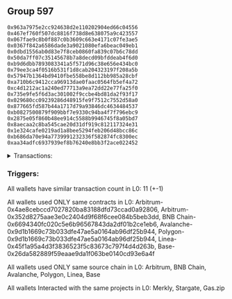 ## Group 597

```0xce81124dfe853fb199a5d08cdcfbee00286f0bf5
0x963a7975e2cc924638d2e110202904ed66c04556
0x467ef760f507dc8816f738d8e638075a9c423557
0x067fae9c8b0f887c0b3609c663e4171c07fe3ae5
0x0367f842a6586dade3a9021080efa6beac049eb1
0x0dbd1556ab0d83e7f8ceb0860fa839c07b6c78dd
0x50da7ff07c35145678b7a8decd09bfddeab4f6d0
0xb9d6dbb7893083341a5f571d96c38e656e434bc0
0x79ee3ca4f0516b531f1d8cab204323197f208a5b
0x57947b1364bd9410fbe558be8d112bb985a28cbf
0xa710b6c9412cca96913dae0faac0564fb5ef4a72
0xc4d1212ac1a240ed77713a9ea72dd22e77fa25f0
0x735e9fe5f6d3ac301002f9ccbe4bd81da2f93f17
0x029680cc09239286d48915fe9f7512c7552d58a0
0x877665fd587b44a1717d79a93846dc4634484537
0xb0827500879f909bbf7e9330c94ba4f7f796ebc9
0x2875e05f860b48ee914c5588b9946745f8a05bd7
0x8aecaa2c8ba545cae20d31df919c812117324e31
0x1e324cafe0219ad1a8bee5294feb206d48bcc86c
0xb686da70e94a7739991232336f582874fc8300ec
0xaa34adfc6937939ef8b76240e8bb3f2ace022452
```
<details>
<summary>Transactions:</summary>

Hashes: 

Wallet: 0xce81124dfe853fb199a5d08cdcfbee00286f0bf5

       Hash: 0xdafcf524957e573630af69fe5f19eed0a9aed2fdc8fc701999b0f210711793f1
         - source chain: Arbitrum
         - destination chain: Aptos
         - project: Merkly
         - contract: 0x4ae8cebccd7027820ba83188dfd73ccad0a92806
       Hash: 0xa555e0719d41648d7c5481c1444c663447326ec82a394486b0b1b41548229b57
         - source chain: Arbitrum
         - destination chain: BNB Chain
         - project: Stargate
         - contract: 0x352d8275aae3e0c2404d9f68f6cee084b5beb3dd
         - value USD: 92.998399855
       Hash: 0xc74b21faa64c43250f88c53cf1afebcea96ce56e7be8f3fc309f2d3c5584101f
         - source chain: BNB Chain
         - destination chain: Avalanche
         - project: Stargate
         - contract: 0x6694340fc020c5e6b96567843da2df01b2ce1eb6
         - value USD: 90.189332959
       Hash: 0x8b5fbcfd43d5320e87dc55f894a03ab087eedc4b526ba3b42124bbd89d695955
         - source chain: Avalanche
         - destination chain: Polygon
         - project: Stargate
         - contract: 0x9d1b1669c73b033dfe47ae5a0164ab96df25b944
         - value USD: 88.588968025
       Hash: 0x900becfaecc1f95b1ed166f31d446e305de1b9615a44d9a4812af0e8951d1516
         - source chain: Polygon
         - destination chain: Base
         - project: Stargate
         - contract: 0x9d1b1669c73b033dfe47ae5a0164ab96df25b944
         - value USD: 87.445983411
       Hash: 0xc0b8ac8640de8a5472d0fb725733aa13b75437f84914c5f8b7e7c1e81a9999d2
         - source chain: Arbitrum
         - destination chain: BNB Chain
         - project: Stargate
         - contract: 0x352d8275aae3e0c2404d9f68f6cee084b5beb3dd
         - value USD: 62.393313497
       Hash: 0x2fe19db17150519e343890e47d17ef724cc6fd956e8ab5425ba226255f624f02
         - source chain: BNB Chain
         - destination chain: Avalanche
         - project: Stargate
         - contract: 0x6694340fc020c5e6b96567843da2df01b2ce1eb6
         - value USD: 59.58384385
       Hash: 0xc45ae5eb790736179bcef2532e3ba575b0dc3120222f0558013bb87bcd896749
         - source chain: Avalanche
         - destination chain: Polygon
         - project: Stargate
         - contract: 0x9d1b1669c73b033dfe47ae5a0164ab96df25b944
         - value USD: 57.954097666
       Hash: 0x5730547c8fe48bc31fb1390e74be5c07a4b65480c144b9c71ebf03e7bd354dc0
         - source chain: Polygon
         - destination chain: Base
         - project: Stargate
         - contract: 0x9d1b1669c73b033dfe47ae5a0164ab96df25b944
         - value USD: 57.76561177
       Hash: 0xab616838d4f2f2ab16e0416e723c813ef1cb2a8dc2a83919023ad0691ae12df5
         - source chain: Linea
         - destination chain: Base
         - project: Stargate
         - contract: 0x45f1a95a4d3f3836523f5c83673c797f4d4d263b
         - value USD: 128.95943367
       Hash: 0xed8f75ecd6d268638151b52cfb22cebc6af9bb4bf893f4589940557cfa044251
         - source chain: Base
         - destination chain: Scroll
         - project: Gas.zip
         - contract: 0x26da582889f59eaae9da1f063be0140cd93e6a4f
         - value USD: 0.0001081609242
Wallet: 0x963a7975e2cc924638d2e110202904ed66c04556

       Hash:0x44f40299fc29f6a6057e1fc7b85c5e1703929d2a86b64a91eca3922c497c960f
         - source chain: Arbitrum
         - destination chain: Aptos
         - project: Merkly
         - contract: 0x4ae8cebccd7027820ba83188dfd73ccad0a92806
       Hash:0xcf0303622fc61a08283c949f6badc88e5b7f923923a79aeb59d31870d32dd692
         - source chain: Arbitrum
         - destination chain: BNB Chain
         - project: Stargate
         - contract: 0x352d8275aae3e0c2404d9f68f6cee084b5beb3dd
         - value USD: 99.960145051
       Hash:0xdbcdb3f346c8610569a3dabedcd92bb09552637c2823215af3cd94bb7b17622c
         - source chain: BNB Chain
         - destination chain: Avalanche
         - project: Stargate
         - contract: 0x6694340fc020c5e6b96567843da2df01b2ce1eb6
         - value USD: 97.083332109
       Hash:0x89ce1bf6eb24d346204dcac0145d5770cd921dd6e3d9f71c9bc6a178162da2a1
         - source chain: Avalanche
         - destination chain: Polygon
         - project: Stargate
         - contract: 0x9d1b1669c73b033dfe47ae5a0164ab96df25b944
         - value USD: 95.539277589
       Hash:0x6b77bf023fd5a45d9ca4273d2d234796fa1a6d18f9310205577ab167f7d7429a
         - source chain: Polygon
         - destination chain: Base
         - project: Stargate
         - contract: 0x9d1b1669c73b033dfe47ae5a0164ab96df25b944
         - value USD: 94.386987262
       Hash:0x0631ea19bceaf0b5487ffe8da19276c6166bdfeb763738c3e7fe591b3ba5e4e1
         - source chain: Arbitrum
         - destination chain: BNB Chain
         - project: Stargate
         - contract: 0x352d8275aae3e0c2404d9f68f6cee084b5beb3dd
         - value USD: 65.030000924
       Hash:0xa2470491cc688606ac1f5113ed2d945ddc6e3385265ce132ba82b9303fb8f503
         - source chain: BNB Chain
         - destination chain: Avalanche
         - project: Stargate
         - contract: 0x6694340fc020c5e6b96567843da2df01b2ce1eb6
         - value USD: 62.340291
       Hash:0x5433f8e5a8f00389cd35a5bed73b3e36f4180e46a72abc16d63f51dfd55f5f24
         - source chain: Avalanche
         - destination chain: Polygon
         - project: Stargate
         - contract: 0x9d1b1669c73b033dfe47ae5a0164ab96df25b944
         - value USD: 60.741683947
       Hash:0x0a714cd23175579786aed3bf64d9a7c792cd822df9f0e4c3b469574bb3eb7e40
         - source chain: Polygon
         - destination chain: Base
         - project: Stargate
         - contract: 0x9d1b1669c73b033dfe47ae5a0164ab96df25b944
         - value USD: 60.500983056
       Hash:0xd14d0a8291852278e085aa25ca50fa39d14156c66cd000699ebe5b5f4bef3594
         - source chain: Linea
         - destination chain: Base
         - project: Stargate
         - contract: 0x45f1a95a4d3f3836523f5c83673c797f4d4d263b
         - value USD: 112.729743247
       Hash:0x93533ab22e9162c0b62d76fe2a643db119b5577a4acdab578a545146bc702980
         - source chain: Base
         - destination chain: Linea
         - project: Gas.zip
         - contract: 0x26da582889f59eaae9da1f063be0140cd93e6a4f
         - value USD: 0.0001750747442
Wallet: 0x467ef760f507dc8816f738d8e638075a9c423557

       Hash:0x48aaf13a1c5a200a0686375d33ff73f287bc9787e0c9317ab7f0ea7b1c29746d
         - source chain: Arbitrum
         - destination chain: Aptos
         - project: Merkly
         - contract: 0x4ae8cebccd7027820ba83188dfd73ccad0a92806
       Hash:0xb2071ed9f82ef9b9679cc33eccb5fc1dc22445cf4d8dbb598353dfb1338aee33
         - source chain: Arbitrum
         - destination chain: BNB Chain
         - project: Stargate
         - contract: 0x352d8275aae3e0c2404d9f68f6cee084b5beb3dd
         - value USD: 100.539432026
       Hash:0x939310f95bf8472461099b4cc2f12685fd851e6c18489b2ff70d51c57acef9f8
         - source chain: BNB Chain
         - destination chain: Avalanche
         - project: Stargate
         - contract: 0x6694340fc020c5e6b96567843da2df01b2ce1eb6
         - value USD: 97.683892358
       Hash:0x62ba0204f15ed83e2b0457f3f0e80e12f3756e7af35f209bc8697d1de6689aa7
         - source chain: Avalanche
         - destination chain: Polygon
         - project: Stargate
         - contract: 0x9d1b1669c73b033dfe47ae5a0164ab96df25b944
         - value USD: 96.318504947
       Hash:0xc35e7f43236fe7e9bdde171ace6c955abbb30b1317deca1a6f23fa20649eba41
         - source chain: Polygon
         - destination chain: Base
         - project: Stargate
         - contract: 0x9d1b1669c73b033dfe47ae5a0164ab96df25b944
         - value USD: 95.291034478
       Hash:0x8ab25c1d008094fac4b040aff452d17d92af8f280f9eed7ef9942fb99ece3c8b
         - source chain: Arbitrum
         - destination chain: BNB Chain
         - project: Stargate
         - contract: 0x352d8275aae3e0c2404d9f68f6cee084b5beb3dd
         - value USD: 62.284876619
       Hash:0x5f0d284eda0e8ddad6b4f5019053b7173a6b9d6cc84cb7925ce8b5a13200adb9
         - source chain: BNB Chain
         - destination chain: Avalanche
         - project: Stargate
         - contract: 0x6694340fc020c5e6b96567843da2df01b2ce1eb6
         - value USD: 57.740291699
       Hash:0x0f24d9d7486f425ffb7d9234463b600374ad0354d78a7a14cfa1f8b50a269996
         - source chain: Avalanche
         - destination chain: Polygon
         - project: Stargate
         - contract: 0x9d1b1669c73b033dfe47ae5a0164ab96df25b944
         - value USD: 56.226452786
       Hash:0x585f94cb6479f68e4cc3673812539f379bed3378ac078403a260f3111995106d
         - source chain: Polygon
         - destination chain: Base
         - project: Stargate
         - contract: 0x9d1b1669c73b033dfe47ae5a0164ab96df25b944
         - value USD: 55.945120834
       Hash:0x5f0acf94572ab5d42d7c936f2a4fdcae4fc6e79477fb8cd618cd7f47562770dd
         - source chain: Linea
         - destination chain: Base
         - project: Stargate
         - contract: 0x45f1a95a4d3f3836523f5c83673c797f4d4d263b
         - value USD: 157.391445609
       Hash:0x0459ea2ae5f990b84e1d16fbb97bb5a56d3f1312a3140b4731b57e7b34e47b81
         - source chain: Base
         - destination chain: Scroll
         - project: Gas.zip
         - contract: 0x26da582889f59eaae9da1f063be0140cd93e6a4f
         - value USD: 0.0001696159948
Wallet: 0x067fae9c8b0f887c0b3609c663e4171c07fe3ae5

       Hash:0x347eb53d52c971a15c61966985ef40da5f0646c1391a3ba5d1641e69d4de0292
         - source chain: Arbitrum
         - destination chain: Aptos
         - project: Merkly
         - contract: 0x4ae8cebccd7027820ba83188dfd73ccad0a92806
       Hash:0x406e276ce384259d805d3a6db4a9b44466559bf365e9fa9c2d993ba823f936fd
         - source chain: Arbitrum
         - destination chain: BNB Chain
         - project: Stargate
         - contract: 0x352d8275aae3e0c2404d9f68f6cee084b5beb3dd
         - value USD: 88.777863025
       Hash:0xda1caa50a60b8b4b83521fa7820ca57332c55d6b174f5817c8f614b3b9d50c57
         - source chain: BNB Chain
         - destination chain: Avalanche
         - project: Stargate
         - contract: 0x6694340fc020c5e6b96567843da2df01b2ce1eb6
         - value USD: 85.885388505
       Hash:0x731fbd680e7892568e1dd47517ec12e2506d49b708dfdada49d1b482f61dce7e
         - source chain: Avalanche
         - destination chain: Polygon
         - project: Stargate
         - contract: 0x9d1b1669c73b033dfe47ae5a0164ab96df25b944
         - value USD: 83.816687887
       Hash:0x61ee3a520e1b6427bc387928d6335b95c0ffdb3aab2347f99e0568263d234d53
         - source chain: Polygon
         - destination chain: Base
         - project: Stargate
         - contract: 0x9d1b1669c73b033dfe47ae5a0164ab96df25b944
         - value USD: 82.825530923
       Hash:0x46804dc69310769037cbf5253e054ef1c22524e726781e0898bab74ed6ce4acb
         - source chain: Arbitrum
         - destination chain: BNB Chain
         - project: Stargate
         - contract: 0x352d8275aae3e0c2404d9f68f6cee084b5beb3dd
         - value USD: 65.836646465
       Hash:0x71ad73e9683ed2278b7f030f270e3b16b33f481a0850c3dc5f7a863952257601
         - source chain: BNB Chain
         - destination chain: Avalanche
         - project: Stargate
         - contract: 0x6694340fc020c5e6b96567843da2df01b2ce1eb6
         - value USD: 63.119741183
       Hash:0x6592d557d3e7b698f31b6b04d408f655a85d61b4ac3b8f4e565912dd4e72f50f
         - source chain: Avalanche
         - destination chain: Polygon
         - project: Stargate
         - contract: 0x9d1b1669c73b033dfe47ae5a0164ab96df25b944
         - value USD: 61.992962383
       Hash:0x8ade5c8ade6414dbbee64d54653bef0dd4209437ac2c6dafcf81231983867a56
         - source chain: Polygon
         - destination chain: Base
         - project: Stargate
         - contract: 0x9d1b1669c73b033dfe47ae5a0164ab96df25b944
         - value USD: 61.377995888
       Hash:0x8416155a79483451d51330c7f099efe274b2083b3619c51fe5b1f382fd9715aa
         - source chain: Linea
         - destination chain: Base
         - project: Stargate
         - contract: 0x45f1a95a4d3f3836523f5c83673c797f4d4d263b
         - value USD: 131.280633845
       Hash:0xfceb359ff7d9abd540fa6b1e287ecdc6b4f69ec4d2f6b9846b79a198731a81e8
         - source chain: Base
         - destination chain: Scroll
         - project: Gas.zip
         - contract: 0x26da582889f59eaae9da1f063be0140cd93e6a4f
         - value USD: 0.0001555691215
Wallet: 0x0367f842a6586dade3a9021080efa6beac049eb1

       Hash:0xb0f82af74225cbda1db3ee4006fe57da9058371db3213c5fa46d5f214561899e
         - source chain: Arbitrum
         - destination chain: Aptos
         - project: Merkly
         - contract: 0x4ae8cebccd7027820ba83188dfd73ccad0a92806
       Hash:0x0a361a93634b7cd2b93c530f25982ac62e3b463e7f43d85ebcce312924582097
         - source chain: Arbitrum
         - destination chain: BNB Chain
         - project: Stargate
         - contract: 0x352d8275aae3e0c2404d9f68f6cee084b5beb3dd
         - value USD: 100.396993839
       Hash:0x887e6a3c415e69ed42da581119f2461999e6ef8b7df5e02f60d07a484dae8e53
         - source chain: BNB Chain
         - destination chain: Avalanche
         - project: Stargate
         - contract: 0x6694340fc020c5e6b96567843da2df01b2ce1eb6
         - value USD: 97.320916669
       Hash:0xf4621834a9959c40c05817d586e18d338d0b3363226cc0a5a76e9b06c02f1eef
         - source chain: Avalanche
         - destination chain: Polygon
         - project: Stargate
         - contract: 0x9d1b1669c73b033dfe47ae5a0164ab96df25b944
         - value USD: 95.628210701
       Hash:0xf28bad1d5c383c40cc037ce10a602849a8a9b5cdf6dcd7d39d947d7abdb92610
         - source chain: Polygon
         - destination chain: Base
         - project: Stargate
         - contract: 0x9d1b1669c73b033dfe47ae5a0164ab96df25b944
         - value USD: 94.719944681
       Hash:0x9c61ede55d8a69e086d15489b73d390a2f963aa870744b9610ca520465fcee28
         - source chain: Arbitrum
         - destination chain: BNB Chain
         - project: Stargate
         - contract: 0x352d8275aae3e0c2404d9f68f6cee084b5beb3dd
         - value USD: 71.020591408
       Hash:0xd113023926ab566b481cb8dd77f7a25134e14bab8f49cc2f23ec086b14a37e47
         - source chain: BNB Chain
         - destination chain: Avalanche
         - project: Stargate
         - contract: 0x6694340fc020c5e6b96567843da2df01b2ce1eb6
         - value USD: 68.621426182
       Hash:0x965923402c4eb26268fccada9e7db7cc0b97f7caf9456aa9ec35bc3a3433789b
         - source chain: Avalanche
         - destination chain: Polygon
         - project: Stargate
         - contract: 0x9d1b1669c73b033dfe47ae5a0164ab96df25b944
         - value USD: 67.458794357
       Hash:0x799bb9f3430ec92b6669d5852f63267e811ccbe4a881c00f73ee218857c8a053
         - source chain: Polygon
         - destination chain: Base
         - project: Stargate
         - contract: 0x9d1b1669c73b033dfe47ae5a0164ab96df25b944
         - value USD: 66.810475208
       Hash:0x508828f38ab94747288f3aca02228a2a485832a76c768ac82e7c34574bc92611
         - source chain: Linea
         - destination chain: Base
         - project: Stargate
         - contract: 0x45f1a95a4d3f3836523f5c83673c797f4d4d263b
         - value USD: 119.227200427
       Hash:0xd8bceab2423b3f144c1990e5228c9f6a9cc528858e6d7907fb9f1c57666c8e82
         - source chain: Base
         - destination chain: Arbitrum
         - project: Gas.zip
         - contract: 0x26da582889f59eaae9da1f063be0140cd93e6a4f
         - value USD: 3.441483953e-05
Wallet: 0x0dbd1556ab0d83e7f8ceb0860fa839c07b6c78dd

       Hash:0x9b51b5bfbfa08a9824d4fd8bd857adb37412d51fa4f49c706c5bddafb634c369
         - source chain: Arbitrum
         - destination chain: Aptos
         - project: Merkly
         - contract: 0x4ae8cebccd7027820ba83188dfd73ccad0a92806
       Hash:0x9d5151c83c3eeb6e6499e0b74a5ca49694693b43e635328b35b91fc3fcbd9ef4
         - source chain: Arbitrum
         - destination chain: BNB Chain
         - project: Stargate
         - contract: 0x352d8275aae3e0c2404d9f68f6cee084b5beb3dd
         - value USD: 93.733601578
       Hash:0xea9818b8beebcacd864e0c2e4a810eb13c6cd4e314b3633db43da5d60b5d5cbe
         - source chain: BNB Chain
         - destination chain: Avalanche
         - project: Stargate
         - contract: 0x6694340fc020c5e6b96567843da2df01b2ce1eb6
         - value USD: 90.61731716
       Hash:0xf4d4b57fda2ba21f30d04f4b76c39e71c99f1da00bb6826dd03ee21fe0112391
         - source chain: Avalanche
         - destination chain: Polygon
         - project: Stargate
         - contract: 0x9d1b1669c73b033dfe47ae5a0164ab96df25b944
         - value USD: 88.841777307
       Hash:0xa5424ceb8a7a3f27746a00821cf72825163e26ae765a14eb94810e462992fa9b
         - source chain: Polygon
         - destination chain: Base
         - project: Stargate
         - contract: 0x9d1b1669c73b033dfe47ae5a0164ab96df25b944
         - value USD: 87.942121204
       Hash:0xa97fc73e43170a076e3934557fa7f35d8ee5f6518b4263c04ae3b990f6b628d4
         - source chain: Arbitrum
         - destination chain: BNB Chain
         - project: Stargate
         - contract: 0x352d8275aae3e0c2404d9f68f6cee084b5beb3dd
         - value USD: 67.396085473
       Hash:0x4d815b9bc806e0cc5770c9e8c6f8a3c5adfaa02545b73861360eec9037c61e01
         - source chain: BNB Chain
         - destination chain: Avalanche
         - project: Stargate
         - contract: 0x6694340fc020c5e6b96567843da2df01b2ce1eb6
         - value USD: 65.078033299
       Hash:0xcb470f0e288c85e332b445e5fa7f1209af3967da0177d7e456df55fd50312a27
         - source chain: Avalanche
         - destination chain: Polygon
         - project: Stargate
         - contract: 0x9d1b1669c73b033dfe47ae5a0164ab96df25b944
         - value USD: 63.735528793
       Hash:0x466d72ed7bb7c478aaa3a4e722af7e876b9793ea70afbf9056441c896c9b5ce3
         - source chain: Polygon
         - destination chain: Base
         - project: Stargate
         - contract: 0x9d1b1669c73b033dfe47ae5a0164ab96df25b944
         - value USD: 62.955678217
       Hash:0x81a5711426a5e92c5988aafe1eb04a451e46a2a72ad7692af249e487faa26869
         - source chain: Linea
         - destination chain: Base
         - project: Stargate
         - contract: 0x45f1a95a4d3f3836523f5c83673c797f4d4d263b
         - value USD: 108.925825463
       Hash:0xf935de4a84f0d4884be9fdc109441469885a7b90cda79f24dc17703ead4db17b
         - source chain: Base
         - destination chain: Arbitrum
         - project: Gas.zip
         - contract: 0x26da582889f59eaae9da1f063be0140cd93e6a4f
         - value USD: 0.0001366058426
Wallet: 0x50da7ff07c35145678b7a8decd09bfddeab4f6d0

       Hash:0xb19031861e9e6bd137234ecf754a90d1c97831c913541af8048a8a6b6face391
         - source chain: Arbitrum
         - destination chain: Aptos
         - project: Merkly
         - contract: 0x4ae8cebccd7027820ba83188dfd73ccad0a92806
       Hash:0x01db6cd83aedd46114c7abe2b43581c982ea7be3db5f9a4e6e104cc4eb6dd5cb
         - source chain: Arbitrum
         - destination chain: BNB Chain
         - project: Stargate
         - contract: 0x352d8275aae3e0c2404d9f68f6cee084b5beb3dd
         - value USD: 103.961510734
       Hash:0x4c6036999c2939bef7fe24fb549352a0fa8012385a3461ebda0799a1c4f180f0
         - source chain: BNB Chain
         - destination chain: Avalanche
         - project: Stargate
         - contract: 0x6694340fc020c5e6b96567843da2df01b2ce1eb6
         - value USD: 100.828144365
       Hash:0x09249123fc2414b5253c131cace35907d15cb952fa8b3d41a6f925e482b92068
         - source chain: Avalanche
         - destination chain: Polygon
         - project: Stargate
         - contract: 0x9d1b1669c73b033dfe47ae5a0164ab96df25b944
         - value USD: 99.202486273
       Hash:0x8a4c27ab492941b4390f8e795d03dbb299012cf2baf778faacbf38c57e0fef47
         - source chain: Polygon
         - destination chain: Base
         - project: Stargate
         - contract: 0x9d1b1669c73b033dfe47ae5a0164ab96df25b944
         - value USD: 98.312024432
       Hash:0xd96e337b5b7d7bca470289569b16fa7dfdd641d5edd4831fb34508254293ff4e
         - source chain: Arbitrum
         - destination chain: BNB Chain
         - project: Stargate
         - contract: 0x352d8275aae3e0c2404d9f68f6cee084b5beb3dd
         - value USD: 65.985100537
       Hash:0x6259572fc882fdf6b42bb76c11d7fdd945bd04f3c94c8306b2c9058dce1713f8
         - source chain: BNB Chain
         - destination chain: Avalanche
         - project: Stargate
         - contract: 0x6694340fc020c5e6b96567843da2df01b2ce1eb6
         - value USD: 63.62097935
       Hash:0x302d529c6194bfdac2b086dcd92a2e84ab9817fc69f99c1a889ccb47bfe221f4
         - source chain: Avalanche
         - destination chain: Polygon
         - project: Stargate
         - contract: 0x9d1b1669c73b033dfe47ae5a0164ab96df25b944
         - value USD: 62.19446701
       Hash:0x91ce321e3a51a3af3586176911b78a762f37f7488a839181ba81f1fdb75d41bf
         - source chain: Polygon
         - destination chain: Base
         - project: Stargate
         - contract: 0x9d1b1669c73b033dfe47ae5a0164ab96df25b944
         - value USD: 61.362317438
       Hash:0xd206e35383b0d1033eefe3daf2ab297d6038d8d1b5bbe2e766a591302ff4c7c4
         - source chain: Linea
         - destination chain: Base
         - project: Stargate
         - contract: 0x45f1a95a4d3f3836523f5c83673c797f4d4d263b
         - value USD: 147.537091548
       Hash:0x6a3fb2c53c4e90253a8f16e8dd5f42c617386d1dc8a825161476a2f900c724ba
         - source chain: Base
         - destination chain: Zora
         - project: Gas.zip
         - contract: 0x26da582889f59eaae9da1f063be0140cd93e6a4f
         - value USD: 1.896327892e-05
Wallet: 0xb9d6dbb7893083341a5f571d96c38e656e434bc0

       Hash:0xaffd5a7c03906f5fe4bf7c9d6ae1cbc5680996610607c87decaf405071290123
         - source chain: Arbitrum
         - destination chain: Aptos
         - project: Merkly
         - contract: 0x4ae8cebccd7027820ba83188dfd73ccad0a92806
       Hash:0x5e49a7605044e1e0cf8a16e98defcbd074cf5fcfadc70306e5fdbbe228eba250
         - source chain: Arbitrum
         - destination chain: BNB Chain
         - project: Stargate
         - contract: 0x352d8275aae3e0c2404d9f68f6cee084b5beb3dd
         - value USD: 93.27148124
       Hash:0x07dc1f2dc134ae235a5b161ddecaa8ed12c59ea55a6f97380ea80b13245db539
         - source chain: BNB Chain
         - destination chain: Avalanche
         - project: Stargate
         - contract: 0x6694340fc020c5e6b96567843da2df01b2ce1eb6
         - value USD: 90.157512688
       Hash:0x10f689553fe8749ac87ecef6c17898210c5f234f8d106b455028659efbde0126
         - source chain: Avalanche
         - destination chain: Polygon
         - project: Stargate
         - contract: 0x9d1b1669c73b033dfe47ae5a0164ab96df25b944
         - value USD: 88.33886572
       Hash:0x87c5d307f6fbf0c2d30fe61b46e54a835936509dc7b913a3f375530ce38c175f
         - source chain: Polygon
         - destination chain: Base
         - project: Stargate
         - contract: 0x9d1b1669c73b033dfe47ae5a0164ab96df25b944
         - value USD: 87.405231079
       Hash:0x1524219a6247b9e2c7c67ac5fbd4a6ad8f964ddaf0628cfff007c5c6e872b721
         - source chain: Arbitrum
         - destination chain: BNB Chain
         - project: Stargate
         - contract: 0x352d8275aae3e0c2404d9f68f6cee084b5beb3dd
         - value USD: 63.7111439
       Hash:0x2888aca4a3ca607ce87a735a98adb20f34c775f0e7ec5738adcc956661049d13
         - source chain: BNB Chain
         - destination chain: Avalanche
         - project: Stargate
         - contract: 0x6694340fc020c5e6b96567843da2df01b2ce1eb6
         - value USD: 61.493601026
       Hash:0x301e0babc65bbeac87e2f871740f13e1b06d02f6d06e133193fb3cb525ffa37b
         - source chain: Avalanche
         - destination chain: Polygon
         - project: Stargate
         - contract: 0x9d1b1669c73b033dfe47ae5a0164ab96df25b944
         - value USD: 60.058557156
       Hash:0xc9504f7db519d7975ac447acecee11a5813e7772d58fccebc70573603d6dd74b
         - source chain: Polygon
         - destination chain: Base
         - project: Stargate
         - contract: 0x9d1b1669c73b033dfe47ae5a0164ab96df25b944
         - value USD: 59.42932121
       Hash:0xe869dc85945bae0189e45644831e88a01bb738ecad289e7d4bc1391497126947
         - source chain: Linea
         - destination chain: Base
         - project: Stargate
         - contract: 0x45f1a95a4d3f3836523f5c83673c797f4d4d263b
         - value USD: 144.219075416
       Hash:0x76cb790ab0ee1e76aada933ec9b2eebdaa939d7547bd81f5197f4240c354c424
         - source chain: Base
         - destination chain: Linea
         - project: Gas.zip
         - contract: 0x26da582889f59eaae9da1f063be0140cd93e6a4f
         - value USD: 0.0001260706877
Wallet: 0x79ee3ca4f0516b531f1d8cab204323197f208a5b

       Hash:0x3974b623cd860e3225da94edb4e4b6cf88ed699aa7fa295c45bc7d6e82c562c3
         - source chain: Arbitrum
         - destination chain: Aptos
         - project: Merkly
         - contract: 0x4ae8cebccd7027820ba83188dfd73ccad0a92806
       Hash:0xf17ebc0bc2c67a49b651d4ccbbb96eaeee417945dd3702c8d456d89d462b217e
         - source chain: Arbitrum
         - destination chain: BNB Chain
         - project: Stargate
         - contract: 0x352d8275aae3e0c2404d9f68f6cee084b5beb3dd
         - value USD: 102.354895207
       Hash:0x18a68c76d8b044255ce8f11ebbbd3b3ae5ffee155a6bac240a2dcd3455cca5db
         - source chain: BNB Chain
         - destination chain: Avalanche
         - project: Stargate
         - contract: 0x6694340fc020c5e6b96567843da2df01b2ce1eb6
         - value USD: 99.354248113
       Hash:0x3620f6225b30391dee8c6a9b9b5271be15cc0d4761516aa8ea615df7bb84436c
         - source chain: Avalanche
         - destination chain: Polygon
         - project: Stargate
         - contract: 0x9d1b1669c73b033dfe47ae5a0164ab96df25b944
         - value USD: 97.477978601
       Hash:0x47cdd36be70fa222f0bc9670ea20c1429704e0f023dc4e36bdc98b0d8de63c71
         - source chain: Polygon
         - destination chain: Base
         - project: Stargate
         - contract: 0x9d1b1669c73b033dfe47ae5a0164ab96df25b944
         - value USD: 96.615815368
       Hash:0x946e7d519231bf5c37f19e0a29dde299effb9ad5381e3c140b8255280a04b628
         - source chain: Arbitrum
         - destination chain: BNB Chain
         - project: Stargate
         - contract: 0x352d8275aae3e0c2404d9f68f6cee084b5beb3dd
         - value USD: 65.744360611
       Hash:0xfd94122ecd04652c3ca38e56cacc7ea54a694fb700fcc7a22b0c7f55b0a61d79
         - source chain: BNB Chain
         - destination chain: Avalanche
         - project: Stargate
         - contract: 0x6694340fc020c5e6b96567843da2df01b2ce1eb6
         - value USD: 63.589658157
       Hash:0xb32eff342cdde1fffbcedbf4b3fc4076217e40ab5e6febd673f5adbc3e6ec717
         - source chain: Avalanche
         - destination chain: Polygon
         - project: Stargate
         - contract: 0x9d1b1669c73b033dfe47ae5a0164ab96df25b944
         - value USD: 62.177505364
       Hash:0x1616ba3788f50208df157840a9678678562b6e011951dbd76d5b0ec56ff4f9d8
         - source chain: Polygon
         - destination chain: Base
         - project: Stargate
         - contract: 0x9d1b1669c73b033dfe47ae5a0164ab96df25b944
         - value USD: 61.591235392
       Hash:0xf29093793a3ad1b1f8f59f45e9ff445eff5dc1d3b5fbbae05fe5373030587c46
         - source chain: Linea
         - destination chain: Base
         - project: Stargate
         - contract: 0x45f1a95a4d3f3836523f5c83673c797f4d4d263b
         - value USD: 160.845874597
       Hash:0xf480bd50662ded121220ec7cfbc6df3c80611da42842900096447ded9e426351
         - source chain: Base
         - destination chain: Linea
         - project: Gas.zip
         - contract: 0x26da582889f59eaae9da1f063be0140cd93e6a4f
         - value USD: 0.0001467898257
Wallet: 0x57947b1364bd9410fbe558be8d112bb985a28cbf

       Hash:0x0d6f8b69004f48f722a215a1e15502566a7becdcd5d715519df7e26792354dfc
         - source chain: Arbitrum
         - destination chain: Aptos
         - project: Merkly
         - contract: 0x4ae8cebccd7027820ba83188dfd73ccad0a92806
       Hash:0x461a77cbc0970deb3b985b5a78d60bb89f617551481dca203f880eff50075606
         - source chain: Arbitrum
         - destination chain: BNB Chain
         - project: Stargate
         - contract: 0x352d8275aae3e0c2404d9f68f6cee084b5beb3dd
         - value USD: 99.660854799
       Hash:0xa52e4f10aa8b155d660954f4944682d51ee7f63c3f622bf8f7707d4c8548f9eb
         - source chain: BNB Chain
         - destination chain: Avalanche
         - project: Stargate
         - contract: 0x6694340fc020c5e6b96567843da2df01b2ce1eb6
         - value USD: 96.703374809
       Hash:0xc7412630cedb489d8da86308b61696b95333de4716c0a6ce66037c1fd1b4323c
         - source chain: Avalanche
         - destination chain: Polygon
         - project: Stargate
         - contract: 0x9d1b1669c73b033dfe47ae5a0164ab96df25b944
         - value USD: 94.902772765
       Hash:0x535fc2b492f78ef735cd4100d6e383c949a755d799f10c32645eb00226488800
         - source chain: Polygon
         - destination chain: Base
         - project: Stargate
         - contract: 0x9d1b1669c73b033dfe47ae5a0164ab96df25b944
         - value USD: 93.950154505
       Hash:0x0b9c61b1f35267dc8eb46430caf6492c5057e06f2512434ed63cfc1ad114f6e9
         - source chain: Arbitrum
         - destination chain: BNB Chain
         - project: Stargate
         - contract: 0x352d8275aae3e0c2404d9f68f6cee084b5beb3dd
         - value USD: 68.019668748
       Hash:0x25d62d1f1c535399a8f975d15d416897c8d878ddba3769fbaa7d6529b24212e8
         - source chain: BNB Chain
         - destination chain: Avalanche
         - project: Stargate
         - contract: 0x6694340fc020c5e6b96567843da2df01b2ce1eb6
         - value USD: 65.655174672
       Hash:0x95a520a76bb41c6fa5f22e1db5aa8476128dff5f7286fc760084d05035a81106
         - source chain: Avalanche
         - destination chain: Polygon
         - project: Stargate
         - contract: 0x9d1b1669c73b033dfe47ae5a0164ab96df25b944
         - value USD: 63.998949572
       Hash:0xc6cfd7df68b8075e3adaeba5bc119d4007f165170213e4e1eb38710f7e64f436
         - source chain: Polygon
         - destination chain: Base
         - project: Stargate
         - contract: 0x9d1b1669c73b033dfe47ae5a0164ab96df25b944
         - value USD: 63.429876115
       Hash:0x6a5bf5a28e02dced9bb9730042d3cd30732c189462dcc264fef97c65d55cf905
         - source chain: Linea
         - destination chain: Base
         - project: Stargate
         - contract: 0x45f1a95a4d3f3836523f5c83673c797f4d4d263b
         - value USD: 157.397279997
       Hash:0x34e403d65233c3afc7457cfe478e305d38abf701581c31c162111f882d849ad7
         - source chain: Base
         - destination chain: Scroll
         - project: Gas.zip
         - contract: 0x26da582889f59eaae9da1f063be0140cd93e6a4f
         - value USD: 0.0001014169247
Wallet: 0xa710b6c9412cca96913dae0faac0564fb5ef4a72

       Hash:0xcda5fa845cd45a736438f429e3a2a43344d42030b55bdd79d036719829b94cfc
         - source chain: Arbitrum
         - destination chain: Aptos
         - project: Merkly
         - contract: 0x4ae8cebccd7027820ba83188dfd73ccad0a92806
       Hash:0xcdd181ae54630e2053ae36792361f5fed8181eb22e04375db221b16fb83c073d
         - source chain: Arbitrum
         - destination chain: BNB Chain
         - project: Stargate
         - contract: 0x352d8275aae3e0c2404d9f68f6cee084b5beb3dd
         - value USD: 105.725535513
       Hash:0x9dc85702c4bab2b1d7adc1ce54713e08a2d2fd63a201765eb7f571f555215dba
         - source chain: BNB Chain
         - destination chain: Avalanche
         - project: Stargate
         - contract: 0x6694340fc020c5e6b96567843da2df01b2ce1eb6
         - value USD: 102.532021352
       Hash:0xcb8dd2a967aa40403476d6279abf2ca2afb3d92e22f070e8fad76953104e9768
         - source chain: Avalanche
         - destination chain: Polygon
         - project: Stargate
         - contract: 0x9d1b1669c73b033dfe47ae5a0164ab96df25b944
         - value USD: 100.925366357
       Hash:0xa51b9dbd6735eecf91a7cb663b249ce20464e1198bcebca8f44e725f263819e8
         - source chain: Polygon
         - destination chain: Base
         - project: Stargate
         - contract: 0x9d1b1669c73b033dfe47ae5a0164ab96df25b944
         - value USD: 99.843174646
       Hash:0xc2363d4c3c386c846145593535877eeeeed900b23dbc795188041f3fef66b564
         - source chain: Arbitrum
         - destination chain: BNB Chain
         - project: Stargate
         - contract: 0x352d8275aae3e0c2404d9f68f6cee084b5beb3dd
         - value USD: 68.916127059
       Hash:0x5d233c68ddb054dfa62330884a48306f7325a26fa583ed05575828d29978c257
         - source chain: BNB Chain
         - destination chain: Avalanche
         - project: Stargate
         - contract: 0x6694340fc020c5e6b96567843da2df01b2ce1eb6
         - value USD: 66.90524535
       Hash:0x2a93bd9815bd83469f4766863174841f99edf7faa3379d3b9be4099b1cd1f5bf
         - source chain: Avalanche
         - destination chain: Polygon
         - project: Stargate
         - contract: 0x9d1b1669c73b033dfe47ae5a0164ab96df25b944
         - value USD: 65.229884829
       Hash:0x99ff50eeb5f0f66f01bcc9302daa176b0482f5122c94048a9f5fe40cd72f4c27
         - source chain: Polygon
         - destination chain: Base
         - project: Stargate
         - contract: 0x9d1b1669c73b033dfe47ae5a0164ab96df25b944
         - value USD: 64.861147969
       Hash:0xb98fe8fffc2f1d6df2b12e4563384efb0b4cedd16c914480bfcf539b097525f8
         - source chain: Linea
         - destination chain: Base
         - project: Stargate
         - contract: 0x45f1a95a4d3f3836523f5c83673c797f4d4d263b
         - value USD: 115.098281678
       Hash:0xf8b9c8f6803d0ba715f453ab28b1f0e921f790a56dfcfc2ca1dca785a8a138c2
         - source chain: Base
         - destination chain: Scroll
         - project: Gas.zip
         - contract: 0x26da582889f59eaae9da1f063be0140cd93e6a4f
         - value USD: 0.0001368602098
Wallet: 0xc4d1212ac1a240ed77713a9ea72dd22e77fa25f0

       Hash:0xebb62878f04a2105930f2f4a43033147fba4ff186e648f36676ad81ae112ef5d
         - source chain: Arbitrum
         - destination chain: Aptos
         - project: Merkly
         - contract: 0x4ae8cebccd7027820ba83188dfd73ccad0a92806
       Hash:0x6d7cb3e6184878e6413072b2aafab3132fb6ac7b8e5add5291128159a02796e4
         - source chain: Arbitrum
         - destination chain: BNB Chain
         - project: Stargate
         - contract: 0x352d8275aae3e0c2404d9f68f6cee084b5beb3dd
         - value USD: 89.457532961
       Hash:0x48633be2ad2ce36bb217e8e15633e5d68095a9cd833ecd484ebaf7cfb1e74f3c
         - source chain: BNB Chain
         - destination chain: Avalanche
         - project: Stargate
         - contract: 0x6694340fc020c5e6b96567843da2df01b2ce1eb6
         - value USD: 86.53463964
       Hash:0xb41e39bd66b1e9774e607f61e19195061e9d7c2eecf04bb1ba95c8cc79dec27e
         - source chain: Avalanche
         - destination chain: Polygon
         - project: Stargate
         - contract: 0x9d1b1669c73b033dfe47ae5a0164ab96df25b944
         - value USD: 85.056960715
       Hash:0xd838b8681ae7bc82916f6851f463446c7aed07b938da9e7fece442c78382212a
         - source chain: Polygon
         - destination chain: Base
         - project: Stargate
         - contract: 0x9d1b1669c73b033dfe47ae5a0164ab96df25b944
         - value USD: 84.178042844
       Hash:0x0394d322998b1ed9c3baf6b55608e23428ce96b9b473a87b7a5c4822ae29cc36
         - source chain: Arbitrum
         - destination chain: BNB Chain
         - project: Stargate
         - contract: 0x352d8275aae3e0c2404d9f68f6cee084b5beb3dd
         - value USD: 72.540673978
       Hash:0xeb190e773d1c7b359a2ad2aaa0c5a60555c9b9cd45fd8f412d663516c3cf106f
         - source chain: BNB Chain
         - destination chain: Avalanche
         - project: Stargate
         - contract: 0x6694340fc020c5e6b96567843da2df01b2ce1eb6
         - value USD: 70.378170051
       Hash:0x3cc133a6fba0860d7e42138affcbbaaf629355ca947409514027d129cfa88d37
         - source chain: Avalanche
         - destination chain: Polygon
         - project: Stargate
         - contract: 0x9d1b1669c73b033dfe47ae5a0164ab96df25b944
         - value USD: 68.519750319
       Hash:0xcf21155e09902e76c5b7f423a8a77ed87da03cc5f70f1e9b1a478981ceeb62f0
         - source chain: Polygon
         - destination chain: Base
         - project: Stargate
         - contract: 0x9d1b1669c73b033dfe47ae5a0164ab96df25b944
         - value USD: 68.128398337
       Hash:0xa7d99988aab2cd5bc8f00ac02b2255684681473e41bad2a0bde5c57938c357ad
         - source chain: Linea
         - destination chain: Base
         - project: Stargate
         - contract: 0x45f1a95a4d3f3836523f5c83673c797f4d4d263b
         - value USD: 125.195696864
       Hash:0xc33a08fc35882132695687f5b06649d94ba282f968ce831b201679a9c78e0fb1
         - source chain: Base
         - destination chain: Kava
         - project: Gas.zip
         - contract: 0x26da582889f59eaae9da1f063be0140cd93e6a4f
         - value USD: 4.199802432e-08
Wallet: 0x735e9fe5f6d3ac301002f9ccbe4bd81da2f93f17

       Hash:0xd827d60a2da8719c447b201147ea52eded3799d4fbca783eba84faeacd323dbe
         - source chain: Arbitrum
         - destination chain: Aptos
         - project: Merkly
         - contract: 0x4ae8cebccd7027820ba83188dfd73ccad0a92806
       Hash:0x25f3fd5ccfb2cd55fab5b4fa626242bcfd6e30c040b007c86b8201fe953b8f57
         - source chain: Arbitrum
         - destination chain: BNB Chain
         - project: Stargate
         - contract: 0x352d8275aae3e0c2404d9f68f6cee084b5beb3dd
         - value USD: 98.702500583
       Hash:0x63408de4fe0b8449aa255939d35b1e843c4d946e2b145620b554c6aa4cf57746
         - source chain: BNB Chain
         - destination chain: Avalanche
         - project: Stargate
         - contract: 0x6694340fc020c5e6b96567843da2df01b2ce1eb6
         - value USD: 95.666346553
       Hash:0xb060778786e779c90ec165c57f869504f3c2d37167c50178e816320f5f1adeed
         - source chain: Avalanche
         - destination chain: Polygon
         - project: Stargate
         - contract: 0x9d1b1669c73b033dfe47ae5a0164ab96df25b944
         - value USD: 94.115458488
       Hash:0x91a3fa4ee70657bd4303a563a3bef12b71426be8193eff76eb8cf894a46c390d
         - source chain: Polygon
         - destination chain: Base
         - project: Stargate
         - contract: 0x9d1b1669c73b033dfe47ae5a0164ab96df25b944
         - value USD: 93.241408807
       Hash:0x0d3b22914022423a4fcf773ccdbbeced60d480a125f2b9dc9439afa61f84419d
         - source chain: Arbitrum
         - destination chain: BNB Chain
         - project: Stargate
         - contract: 0x352d8275aae3e0c2404d9f68f6cee084b5beb3dd
         - value USD: 71.557466764
       Hash:0x3bbb578f3df894d1595158738e018929bab9b02603208d2f5886ad1bf2eab7d2
         - source chain: BNB Chain
         - destination chain: Avalanche
         - project: Stargate
         - contract: 0x6694340fc020c5e6b96567843da2df01b2ce1eb6
         - value USD: 70.073164194
       Hash:0xc0c32b820d970a34d502a632eddeb699340e121e1138aa16aa83972afebc8e13
         - source chain: Avalanche
         - destination chain: Polygon
         - project: Stargate
         - contract: 0x9d1b1669c73b033dfe47ae5a0164ab96df25b944
         - value USD: 68.261500298
       Hash:0x0b771e5e46c2630193e58e8619c0b3dd1604349bbab922ae6790144a0f8ebf90
         - source chain: Polygon
         - destination chain: Base
         - project: Stargate
         - contract: 0x9d1b1669c73b033dfe47ae5a0164ab96df25b944
         - value USD: 67.70303158
       Hash:0x7a0eb8cd2ce67a98b6189b35d714b0d30ef58b82238e312f8f15eb1383d17d21
         - source chain: Linea
         - destination chain: Base
         - project: Stargate
         - contract: 0x45f1a95a4d3f3836523f5c83673c797f4d4d263b
         - value USD: 153.002919048
       Hash:0x2e2007bbddad8bcb628aafe52d260ba8fa5d90b7172961b9414c47de93b32b72
         - source chain: Base
         - destination chain: Zora
         - project: Gas.zip
         - contract: 0x26da582889f59eaae9da1f063be0140cd93e6a4f
         - value USD: 7.439580633e-05
Wallet: 0x029680cc09239286d48915fe9f7512c7552d58a0

       Hash:0xeb4a4efb2c855b03ff5ac285c30a3db78e4cda9e438ad41bc95752ab630fcb23
         - source chain: Arbitrum
         - destination chain: Aptos
         - project: Merkly
         - contract: 0x4ae8cebccd7027820ba83188dfd73ccad0a92806
       Hash:0x1a1a1972a00f192c448f1af0f521a3e6161e3fcc1a8da0cfc5ce3e6222000096
         - source chain: Arbitrum
         - destination chain: BNB Chain
         - project: Stargate
         - contract: 0x352d8275aae3e0c2404d9f68f6cee084b5beb3dd
         - value USD: 98.160753307
       Hash:0x1d4750bbeee2cdeb446fce0b9aa91840168ad585e2c29141addc2ff09bca72a7
         - source chain: BNB Chain
         - destination chain: Avalanche
         - project: Stargate
         - contract: 0x6694340fc020c5e6b96567843da2df01b2ce1eb6
         - value USD: 95.120720047
       Hash:0xe7c279869238a2912146fdab562fed71db80cc41d1324dd666bdfccb34aa4872
         - source chain: Avalanche
         - destination chain: Polygon
         - project: Stargate
         - contract: 0x9d1b1669c73b033dfe47ae5a0164ab96df25b944
         - value USD: 93.558753477
       Hash:0x99e0ecf349c5fa613f262761a3d6eac62138404b0f0ab013d87c7394beedf1d8
         - source chain: Polygon
         - destination chain: Base
         - project: Stargate
         - contract: 0x9d1b1669c73b033dfe47ae5a0164ab96df25b944
         - value USD: 92.6130865
       Hash:0x4ae3d1998d75d8b2e24f1d3fea0a609713fa3395700540bba8d29e7b13dbf3ec
         - source chain: Arbitrum
         - destination chain: BNB Chain
         - project: Stargate
         - contract: 0x352d8275aae3e0c2404d9f68f6cee084b5beb3dd
         - value USD: 66.13463521
       Hash:0x49b04e2766dfe39dc2beb03311a0aab4ab1c07ef57a267fc1a9fdf9e65456bcc
         - source chain: BNB Chain
         - destination chain: Avalanche
         - project: Stargate
         - contract: 0x6694340fc020c5e6b96567843da2df01b2ce1eb6
         - value USD: 64.039508271
       Hash:0x7e4a9fc601533646fd55b2c9faf15e3a53e8532bf05844737a2b10c880796c6b
         - source chain: Avalanche
         - destination chain: Polygon
         - project: Stargate
         - contract: 0x9d1b1669c73b033dfe47ae5a0164ab96df25b944
         - value USD: 62.458869363
       Hash:0x1f210a025a8637df7b41a78297b7d61626eed51cb88d5d46965b3173783b2de0
         - source chain: Polygon
         - destination chain: Base
         - project: Stargate
         - contract: 0x9d1b1669c73b033dfe47ae5a0164ab96df25b944
         - value USD: 61.897773114
       Hash:0xf9c98a1592dc1b6b73e239292961f8fcd8797110927e99e262b4e156866314af
         - source chain: Linea
         - destination chain: Base
         - project: Stargate
         - contract: 0x45f1a95a4d3f3836523f5c83673c797f4d4d263b
         - value USD: 150.742562645
       Hash:0xfc461bf8628a3a174cfc293b98fc0ca264c3093ea2d64a942b28a677ba4e7077
         - source chain: Base
         - destination chain: Kava
         - project: Gas.zip
         - contract: 0x26da582889f59eaae9da1f063be0140cd93e6a4f
         - value USD: 1.988402036e-08
Wallet: 0x877665fd587b44a1717d79a93846dc4634484537

       Hash:0xb1f9558639f7465292b53439c20a271930e18a9cf1df2f80e9877591e1849bbb
         - source chain: Arbitrum
         - destination chain: Aptos
         - project: Merkly
         - contract: 0x4ae8cebccd7027820ba83188dfd73ccad0a92806
       Hash:0xf3ff621827375fb184e33afab855e5a1d0f5f27c9e35dff833cfffab527df107
         - source chain: Arbitrum
         - destination chain: BNB Chain
         - project: Stargate
         - contract: 0x352d8275aae3e0c2404d9f68f6cee084b5beb3dd
         - value USD: 100.916836704
       Hash:0x231138ae4e3dbf1c993fa4972f7ff8614efb9990ac8d524a643f9b7734753e5a
         - source chain: BNB Chain
         - destination chain: Avalanche
         - project: Stargate
         - contract: 0x6694340fc020c5e6b96567843da2df01b2ce1eb6
         - value USD: 97.910843162
       Hash:0xaa64925337163e09806119fee1497c88cf9fa13cff9c77a43245cd5d1c74fe32
         - source chain: Avalanche
         - destination chain: Polygon
         - project: Stargate
         - contract: 0x9d1b1669c73b033dfe47ae5a0164ab96df25b944
         - value USD: 96.518365111
       Hash:0xa980e23ff14955b88ebcf3f64d88ae1b7cea61046be969b91f6e7dcd7ad9cb83
         - source chain: Polygon
         - destination chain: Base
         - project: Stargate
         - contract: 0x9d1b1669c73b033dfe47ae5a0164ab96df25b944
         - value USD: 95.598811513
       Hash:0x7cc64318590a7809340eb0f690a4e8dd0281fae957f6b8b9a309acf6a2a29dff
         - source chain: Arbitrum
         - destination chain: BNB Chain
         - project: Stargate
         - contract: 0x352d8275aae3e0c2404d9f68f6cee084b5beb3dd
         - value USD: 69.139548393
       Hash:0x5ba00fbd51cb0523e67c1a64cea0d25e4ea573bab50d96f96e89fc5d2f4e441f
         - source chain: BNB Chain
         - destination chain: Avalanche
         - project: Stargate
         - contract: 0x6694340fc020c5e6b96567843da2df01b2ce1eb6
         - value USD: 66.949461091
       Hash:0x9499fd8053d6c9130044e6ba16c8900cd809c5e38226ad348689dc07d8eaa417
         - source chain: Avalanche
         - destination chain: Polygon
         - project: Stargate
         - contract: 0x9d1b1669c73b033dfe47ae5a0164ab96df25b944
         - value USD: 65.320558513
       Hash:0xf09ca642e8a508e333e89ad4b6401146aa7cf01e6c37fdda78fd9e178bde6d71
         - source chain: Polygon
         - destination chain: Base
         - project: Stargate
         - contract: 0x9d1b1669c73b033dfe47ae5a0164ab96df25b944
         - value USD: 64.829766087
       Hash:0xfc059cbc8547d12664b7c879a5666e8cf3c779e7b0fc25813dbc8370c5c33664
         - source chain: Linea
         - destination chain: Base
         - project: Stargate
         - contract: 0x45f1a95a4d3f3836523f5c83673c797f4d4d263b
         - value USD: 163.970121431
       Hash:0x7fd17890e973ce525fe73b7ac1d0330fa607bc7ecad4857ec39aae34428b04bc
         - source chain: Base
         - destination chain: Kava
         - project: Gas.zip
         - contract: 0x26da582889f59eaae9da1f063be0140cd93e6a4f
         - value USD: 4.199802432e-08
Wallet: 0xb0827500879f909bbf7e9330c94ba4f7f796ebc9

       Hash:0x8f77017d6743f570ecf3ff1da1a7dca8747c82330ff1bf5b139d986f43608a2d
         - source chain: Arbitrum
         - destination chain: Aptos
         - project: Merkly
         - contract: 0x4ae8cebccd7027820ba83188dfd73ccad0a92806
       Hash:0x1f0764ee9980a05684c39d014ef7dfcc6d2cc68c59ad6d89150a421f6069bc4f
         - source chain: Arbitrum
         - destination chain: BNB Chain
         - project: Stargate
         - contract: 0x352d8275aae3e0c2404d9f68f6cee084b5beb3dd
         - value USD: 105.451489802
       Hash:0xd76bbb4ed010caf6f75f14cd04eee126783c907719d9363170ad75de69ebc983
         - source chain: BNB Chain
         - destination chain: Avalanche
         - project: Stargate
         - contract: 0x6694340fc020c5e6b96567843da2df01b2ce1eb6
         - value USD: 102.537550225
       Hash:0x2d143787f478834ad3aeb2db1d6b04f9d5224131fbffddf7918b0a236c9939d0
         - source chain: Avalanche
         - destination chain: Polygon
         - project: Stargate
         - contract: 0x9d1b1669c73b033dfe47ae5a0164ab96df25b944
         - value USD: 101.302311461
       Hash:0xa8c96a3af31d7279c766cabf0fa9b4ea51129dc53793cf4fa27573173ddd1f0a
         - source chain: Polygon
         - destination chain: Base
         - project: Stargate
         - contract: 0x9d1b1669c73b033dfe47ae5a0164ab96df25b944
         - value USD: 100.302832189
       Hash:0x7ce7cf4e655afac3862b20b01487b051d4382d846f3b9cc25ce20510a4b9c5c8
         - source chain: Arbitrum
         - destination chain: BNB Chain
         - project: Stargate
         - contract: 0x352d8275aae3e0c2404d9f68f6cee084b5beb3dd
         - value USD: 65.023684261
       Hash:0x7f95ef4536da2bec54c4ab57623d7ca1f36daae1938b5ac3fb8c3efccdb157c9
         - source chain: BNB Chain
         - destination chain: Avalanche
         - project: Stargate
         - contract: 0x6694340fc020c5e6b96567843da2df01b2ce1eb6
         - value USD: 62.793318467
       Hash:0x9294c7063e4bad4e829d5b7ed2ef4e1c5292c2dcb229a1bfba881cfc46fff477
         - source chain: Avalanche
         - destination chain: Polygon
         - project: Stargate
         - contract: 0x9d1b1669c73b033dfe47ae5a0164ab96df25b944
         - value USD: 61.339132889
       Hash:0x8168ebc30d4655eea639853548d105126d4b85af77ecdb81ca49212deaabc8bc
         - source chain: Polygon
         - destination chain: Base
         - project: Stargate
         - contract: 0x9d1b1669c73b033dfe47ae5a0164ab96df25b944
         - value USD: 60.776389727
       Hash:0x056c48d8e2ff9f8fae49970c3d74cd94545a95e19f7686a9148b99cd0fd3008d
         - source chain: Linea
         - destination chain: Base
         - project: Stargate
         - contract: 0x45f1a95a4d3f3836523f5c83673c797f4d4d263b
         - value USD: 133.228856471
       Hash:0x2228272ed462a71b045d1355965ce0bd94334b6f62fbd5470b692fbdffc3f150
         - source chain: Base
         - destination chain: Linea
         - project: Gas.zip
         - contract: 0x26da582889f59eaae9da1f063be0140cd93e6a4f
         - value USD: 6.106070897e-05
Wallet: 0x2875e05f860b48ee914c5588b9946745f8a05bd7

       Hash:0x79faf3cc541597f1545090135230f82c83f05d95c546937b5ed5ebade1ff3368
         - source chain: Arbitrum
         - destination chain: Aptos
         - project: Merkly
         - contract: 0x4ae8cebccd7027820ba83188dfd73ccad0a92806
       Hash:0xcab27a61058172336f40a55a2f93e79c17f1b4be11149095d781324fb8ff062d
         - source chain: Arbitrum
         - destination chain: BNB Chain
         - project: Stargate
         - contract: 0x352d8275aae3e0c2404d9f68f6cee084b5beb3dd
         - value USD: 100.898027341
       Hash:0x859c8f3c7644d2967d8b4ff85c98fb782616a682cb48d2070acbba2a2488e4cd
         - source chain: BNB Chain
         - destination chain: Avalanche
         - project: Stargate
         - contract: 0x6694340fc020c5e6b96567843da2df01b2ce1eb6
         - value USD: 97.93670357
       Hash:0xe05cbd85c84558225b59308c4317274da5d56328dcef02645349627ce8e2be70
         - source chain: Avalanche
         - destination chain: Polygon
         - project: Stargate
         - contract: 0x9d1b1669c73b033dfe47ae5a0164ab96df25b944
         - value USD: 96.726295189
       Hash:0xf2911a10854ff43ddaee01231a0d84f11540ddb5122682240bcabb9f5b565073
         - source chain: Polygon
         - destination chain: Base
         - project: Stargate
         - contract: 0x9d1b1669c73b033dfe47ae5a0164ab96df25b944
         - value USD: 95.754878082
       Hash:0xf8fe392b12f77aa87467da8cf52df99a31bfb737f96169340549b17467b75c40
         - source chain: Arbitrum
         - destination chain: BNB Chain
         - project: Stargate
         - contract: 0x352d8275aae3e0c2404d9f68f6cee084b5beb3dd
         - value USD: 65.845411222
       Hash:0x2aec7f9c5c6f09e37ba9e98680b5ac726d2bda5b5eff78ddc18363db296f3cd2
         - source chain: BNB Chain
         - destination chain: Avalanche
         - project: Stargate
         - contract: 0x6694340fc020c5e6b96567843da2df01b2ce1eb6
         - value USD: 63.565089964
       Hash:0x60d261a42fbd18fef52178699e5b39ee3299e9761d44ec5231a7d5636f4bf71d
         - source chain: Avalanche
         - destination chain: Polygon
         - project: Stargate
         - contract: 0x9d1b1669c73b033dfe47ae5a0164ab96df25b944
         - value USD: 62.061553642
       Hash:0xa612eb9f32d6352da75ec35da15cc3adf0bfcb98a1fcf47fadb17f5dcb9d3210
         - source chain: Polygon
         - destination chain: Base
         - project: Stargate
         - contract: 0x9d1b1669c73b033dfe47ae5a0164ab96df25b944
         - value USD: 61.349542035
       Hash:0x7e2cebebb71393a244a0d324ca570f1c85f03c8eda5ce0ce99e7137d5f9e3352
         - source chain: Linea
         - destination chain: Base
         - project: Stargate
         - contract: 0x45f1a95a4d3f3836523f5c83673c797f4d4d263b
         - value USD: 152.419166253
       Hash:0x2c840a1f84e470243b653766639da02efcac4d238b9a00cf737789fd6628c0d9
         - source chain: Base
         - destination chain: Arbitrum
         - project: Gas.zip
         - contract: 0x26da582889f59eaae9da1f063be0140cd93e6a4f
         - value USD: 3.825067401e-05
Wallet: 0x8aecaa2c8ba545cae20d31df919c812117324e31

       Hash:0xe4a29d78a5fa3e7e78224b8ec67a792c31e47c6e1d8b42bc11c433267515692b
         - source chain: Arbitrum
         - destination chain: Aptos
         - project: Merkly
         - contract: 0x4ae8cebccd7027820ba83188dfd73ccad0a92806
       Hash:0x452ca27503d034f371685b2011c20be83124d9a443f8a7f13425a0cecb163c50
         - source chain: Arbitrum
         - destination chain: BNB Chain
         - project: Stargate
         - contract: 0x352d8275aae3e0c2404d9f68f6cee084b5beb3dd
         - value USD: 101.119798368
       Hash:0x07afe253826224634ee07e70e692942b7c738a4f7ab4dd6993d9f3a0e68e35f8
         - source chain: BNB Chain
         - destination chain: Avalanche
         - project: Stargate
         - contract: 0x6694340fc020c5e6b96567843da2df01b2ce1eb6
         - value USD: 98.132476087
       Hash:0x6c49a39412b3c9c961c9e681ada58b089a81e8bc83d047e64e2c798f35e781f9
         - source chain: Avalanche
         - destination chain: Polygon
         - project: Stargate
         - contract: 0x9d1b1669c73b033dfe47ae5a0164ab96df25b944
         - value USD: 96.939021998
       Hash:0x47e3fb07cb801af3226d870c1cec6d75554116bc437d9779f7009608a5b4690d
         - source chain: Polygon
         - destination chain: Base
         - project: Stargate
         - contract: 0x9d1b1669c73b033dfe47ae5a0164ab96df25b944
         - value USD: 96.013597679
       Hash:0x2b225f09a73fe4125dd422efde6e0692306a10f8a8a83146ede5f16d82c9f216
         - source chain: Arbitrum
         - destination chain: BNB Chain
         - project: Stargate
         - contract: 0x352d8275aae3e0c2404d9f68f6cee084b5beb3dd
         - value USD: 64.746860686
       Hash:0x46099d29445f3671dc4169a349b5da201ba1de7bcd170797da48337ae3c3b1e3
         - source chain: BNB Chain
         - destination chain: Avalanche
         - project: Stargate
         - contract: 0x6694340fc020c5e6b96567843da2df01b2ce1eb6
         - value USD: 63.102497414
       Hash:0xb41148f4930ebb4f8a70c72547c39c45de3b60199d391a3fe0ddfddd9076788d
         - source chain: Avalanche
         - destination chain: Polygon
         - project: Stargate
         - contract: 0x9d1b1669c73b033dfe47ae5a0164ab96df25b944
         - value USD: 61.779019151
       Hash:0x3e46329a7d278af7965ae1a3ea044417588d059cd22d4b15dd613070140f4263
         - source chain: Polygon
         - destination chain: Base
         - project: Stargate
         - contract: 0x9d1b1669c73b033dfe47ae5a0164ab96df25b944
         - value USD: 61.063419576
       Hash:0x9b5630f71ca5aa228bcba3d6a741ccb575519b1ecf28cecdb7bd11baab71d064
         - source chain: Linea
         - destination chain: Base
         - project: Stargate
         - contract: 0x45f1a95a4d3f3836523f5c83673c797f4d4d263b
         - value USD: 141.282073336
       Hash:0x4aff65c4efb88f214ae5df5ef4059e9b703dbf6fc1904254e5d7e68ea29a86c0
         - source chain: Base
         - destination chain: Base
         - project: Gas.zip
         - contract: 0x26da582889f59eaae9da1f063be0140cd93e6a4f
         - value USD: 0.000102000782
Wallet: 0x1e324cafe0219ad1a8bee5294feb206d48bcc86c

       Hash:0x87a2a83f797dbc7b699fa30a0eb65d03327e28134060f29afebf0eb5afd35fb1
         - source chain: Arbitrum
         - destination chain: Aptos
         - project: Merkly
         - contract: 0x4ae8cebccd7027820ba83188dfd73ccad0a92806
       Hash:0x5d826f909dee234850fb4b94aeca33e7ecf5e52d4399fbf2ea97ce3a64066feb
         - source chain: Arbitrum
         - destination chain: BNB Chain
         - project: Stargate
         - contract: 0x352d8275aae3e0c2404d9f68f6cee084b5beb3dd
         - value USD: 89.662061154
       Hash:0x29b1f9b0bbb18994e81c3ab66117592d4eebf4c7b4edb14496e9ea706ff9833d
         - source chain: BNB Chain
         - destination chain: Avalanche
         - project: Stargate
         - contract: 0x6694340fc020c5e6b96567843da2df01b2ce1eb6
         - value USD: 86.662717707
       Hash:0x3cfe0812e9eda9871872a10208acc48524bf2e4f595091236a34a5e6d878295d
         - source chain: Avalanche
         - destination chain: Polygon
         - project: Stargate
         - contract: 0x9d1b1669c73b033dfe47ae5a0164ab96df25b944
         - value USD: 85.330115343
       Hash:0xef985c63d65975115dd38845889e3dc3c242cf9cb8f784af5ae6c53d19ab7db9
         - source chain: Polygon
         - destination chain: Base
         - project: Stargate
         - contract: 0x9d1b1669c73b033dfe47ae5a0164ab96df25b944
         - value USD: 84.522767247
       Hash:0x4b14047b402c7032001140c9ff9c42281530dab36f41d18fcb27677ad88c59e4
         - source chain: Arbitrum
         - destination chain: BNB Chain
         - project: Stargate
         - contract: 0x352d8275aae3e0c2404d9f68f6cee084b5beb3dd
         - value USD: 62.726465231
       Hash:0x67a8fcdfa01e9d0d19b0980fccb2d505b8cabf3173c620b9d0f3a24aa8a2b836
         - source chain: BNB Chain
         - destination chain: Avalanche
         - project: Stargate
         - contract: 0x6694340fc020c5e6b96567843da2df01b2ce1eb6
         - value USD: 60.47229675
       Hash:0xc0bc41e82c52822c02cd13c41588e91f45586a1e299fe1226a116a46cc237279
         - source chain: Avalanche
         - destination chain: Polygon
         - project: Stargate
         - contract: 0x9d1b1669c73b033dfe47ae5a0164ab96df25b944
         - value USD: 58.901099039
       Hash:0x6e41161f56eb1f992a709a2dbee1f8af18f6a271bb4e0a5d749998af7f6f5348
         - source chain: Polygon
         - destination chain: Base
         - project: Stargate
         - contract: 0x9d1b1669c73b033dfe47ae5a0164ab96df25b944
         - value USD: 58.044514089
       Hash:0xb8126a2fa7873ff62121f2a05fa4be6eaf04d4eaa7c5276e001ba6f561fdfb13
         - source chain: Linea
         - destination chain: Base
         - project: Stargate
         - contract: 0x45f1a95a4d3f3836523f5c83673c797f4d4d263b
         - value USD: 118.009686342
       Hash:0xf85a644a9447b6cb4fa808f66659b4893ae13975fa33e6cf6e9323f7998f4f2b
         - source chain: Base
         - destination chain: Base
         - project: Gas.zip
         - contract: 0x26da582889f59eaae9da1f063be0140cd93e6a4f
         - value USD: 0.0001143112212
Wallet: 0xb686da70e94a7739991232336f582874fc8300ec

       Hash:0x04d90c4b86adbe7f002c568076e1c3576266415ea29f37826b0f4c40e85d1c74
         - source chain: Arbitrum
         - destination chain: Aptos
         - project: Merkly
         - contract: 0x4ae8cebccd7027820ba83188dfd73ccad0a92806
       Hash:0x5722373a2132ceff9c1a235e0f28c68e24626dc676feef8416f6750f408d61f7
         - source chain: Arbitrum
         - destination chain: BNB Chain
         - project: Stargate
         - contract: 0x352d8275aae3e0c2404d9f68f6cee084b5beb3dd
         - value USD: 92.803834032
       Hash:0x3c2becfe3825c7438e7973bae4bb3ba05011ff63cc717629666996a8a6de9f8e
         - source chain: BNB Chain
         - destination chain: Avalanche
         - project: Stargate
         - contract: 0x6694340fc020c5e6b96567843da2df01b2ce1eb6
         - value USD: 89.871258242
       Hash:0x5af3dac8577de0ccffc6252defa45f8bb8afa1734cac201c40b2f1430281daf1
         - source chain: Avalanche
         - destination chain: Polygon
         - project: Stargate
         - contract: 0x9d1b1669c73b033dfe47ae5a0164ab96df25b944
         - value USD: 88.53464341
       Hash:0x9a0b13406ec5253af6d4eb61e823a2ff6297407ccb81951b74d5b0d00bf6b6fa
         - source chain: Polygon
         - destination chain: Base
         - project: Stargate
         - contract: 0x9d1b1669c73b033dfe47ae5a0164ab96df25b944
         - value USD: 87.691927769
       Hash:0xdc2191b802c3a989fc728b9361460698078cbbe169d829ccfe47a961a66b4ae6
         - source chain: Arbitrum
         - destination chain: BNB Chain
         - project: Stargate
         - contract: 0x352d8275aae3e0c2404d9f68f6cee084b5beb3dd
         - value USD: 72.030038912
       Hash:0x1491bdc69138e3f862a5a2d5e019acb9bce3200c0a1a9b634253c59c499aa1a6
         - source chain: BNB Chain
         - destination chain: Avalanche
         - project: Stargate
         - contract: 0x6694340fc020c5e6b96567843da2df01b2ce1eb6
         - value USD: 69.500725303
       Hash:0x0ded98c32a0e0c574a76455799ec7cd324ce06bc9e7ab72a7e891faf15a20ee9
         - source chain: Avalanche
         - destination chain: Polygon
         - project: Stargate
         - contract: 0x9d1b1669c73b033dfe47ae5a0164ab96df25b944
         - value USD: 68.011376754
       Hash:0x152a938193543cd42bec04bbdc2444caa647782cf7fabbbf88fceb9dbeeb37b5
         - source chain: Polygon
         - destination chain: Base
         - project: Stargate
         - contract: 0x9d1b1669c73b033dfe47ae5a0164ab96df25b944
         - value USD: 67.260361466
       Hash:0xcbef06bd8da1ca57c05a78a350946ade4716856216ddea62d2d1d6247032a82b
         - source chain: Linea
         - destination chain: Base
         - project: Stargate
         - contract: 0x45f1a95a4d3f3836523f5c83673c797f4d4d263b
         - value USD: 161.181447704
       Hash:0x85c555dc1ce8fb54a3d76831df6e614815f26df52bfcda1efcae306ecc779666
         - source chain: Base
         - destination chain: Zora
         - project: Gas.zip
         - contract: 0x26da582889f59eaae9da1f063be0140cd93e6a4f
         - value USD: 8.793170866e-05
Wallet: 0xaa34adfc6937939ef8b76240e8bb3f2ace022452

       Hash:0xc5cb26f773912e9d72f6b1c0b07cbcff31fad5879cb99d85884d8a1ae5f9d10e
         - source chain: Arbitrum
         - destination chain: Aptos
         - project: Merkly
         - contract: 0x4ae8cebccd7027820ba83188dfd73ccad0a92806
       Hash:0x4910d17bf96b6550687ac3994dceaf55275deec2c7312305d081cf3164291904
         - source chain: Arbitrum
         - destination chain: BNB Chain
         - project: Stargate
         - contract: 0x352d8275aae3e0c2404d9f68f6cee084b5beb3dd
         - value USD: 99.752537816
       Hash:0xa29b5cc49b2d0e3e77b3a45396879d550573472ee4be973ac196722642c7603a
         - source chain: BNB Chain
         - destination chain: Avalanche
         - project: Stargate
         - contract: 0x6694340fc020c5e6b96567843da2df01b2ce1eb6
         - value USD: 96.876612842
       Hash:0x89c8743d395a3483d055c57f27e05bd379e8cc24b78ceb4bfaaf0f991fadfe5b
         - source chain: Avalanche
         - destination chain: Polygon
         - project: Stargate
         - contract: 0x9d1b1669c73b033dfe47ae5a0164ab96df25b944
         - value USD: 95.47139708
       Hash:0xacf2a140b82cff1bcf5df629419f0acf468bcb0a214db81c4a2ec87219e610f0
         - source chain: Polygon
         - destination chain: Base
         - project: Stargate
         - contract: 0x9d1b1669c73b033dfe47ae5a0164ab96df25b944
         - value USD: 94.53015056
       Hash:0xd7293928fb7b08846b2b1c3a29289f4ad614c095bac91f0da68081748e9e24a5
         - source chain: Arbitrum
         - destination chain: BNB Chain
         - project: Stargate
         - contract: 0x352d8275aae3e0c2404d9f68f6cee084b5beb3dd
         - value USD: 66.241918515
       Hash:0x608bf16f52112982471aa8a9bab8c3f40037ed4b2ade0c48bda84de6dfc62dab
         - source chain: BNB Chain
         - destination chain: Avalanche
         - project: Stargate
         - contract: 0x6694340fc020c5e6b96567843da2df01b2ce1eb6
         - value USD: 63.950734534
       Hash:0xe1197e39223487719458f5be400c21d396cc276425dd94f0075dbd828e433ee2
         - source chain: Avalanche
         - destination chain: Polygon
         - project: Stargate
         - contract: 0x9d1b1669c73b033dfe47ae5a0164ab96df25b944
         - value USD: 62.405011716
       Hash:0xfaa24dcab32f40e83cf365be4d84744348a993c29737858777bb582efb1278ba
         - source chain: Polygon
         - destination chain: Base
         - project: Stargate
         - contract: 0x9d1b1669c73b033dfe47ae5a0164ab96df25b944
         - value USD: 61.69490563
       Hash:0x421a6c01d38a541324d3a405795cc744a17b1eebd0e3c203b8214de266c5ce25
         - source chain: Linea
         - destination chain: Base
         - project: Stargate
         - contract: 0x45f1a95a4d3f3836523f5c83673c797f4d4d263b
         - value USD: 108.955067006
       Hash:0x611bcca916f560cae9773dba78f41755082c3feee8d6092450873e998afd3822
         - source chain: Base
         - destination chain: Zora
         - project: Gas.zip
         - contract: 0x26da582889f59eaae9da1f063be0140cd93e6a4f
         - value USD: 0.0001589805292

</details>


### Triggers: 
All wallets have similar transaction count in L0: 11 (+-1)

All wallets used ONLY same contracts in L0: Arbitrum-0x4ae8cebccd7027820ba83188dfd73ccad0a92806, Arbitrum-0x352d8275aae3e0c2404d9f68f6cee084b5beb3dd, BNB Chain-0x6694340fc020c5e6b96567843da2df01b2ce1eb6, Avalanche-0x9d1b1669c73b033dfe47ae5a0164ab96df25b944, Polygon-0x9d1b1669c73b033dfe47ae5a0164ab96df25b944, Linea-0x45f1a95a4d3f3836523f5c83673c797f4d4d263b, Base-0x26da582889f59eaae9da1f063be0140cd93e6a4f

All wallets used ONLY same source chain in L0: Arbitrum, BNB Chain, Avalanche, Polygon, Linea, Base

All wallets Interacted with the same projects in L0: Merkly, Stargate, Gas.zip

